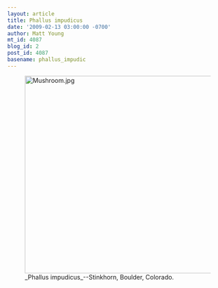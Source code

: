 ```yaml
---
layout: article
title: Phallus impudicus
date: '2009-02-13 03:00:00 -0700'
author: Matt Young
mt_id: 4087
blog_id: 2
post_id: 4087
basename: phallus_impudic
---
```

<figure>
<a href="http://en.wikipedia.org/wiki/Stinkhorn"><img src="http://pandasthumb.org/archives/2008/12/28/Mushroom.jpg" alt="Mushroom.jpg" width="600" height="450" /></a>
<figcaption markdown="span">_Phallus impudicus_--Stinkhorn, Boulder, Colorado.

</figcaption>
</figure>
